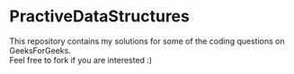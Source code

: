 # PractiveDataStructures
This repository contains my solutions for some of the coding questions on GeeksForGeeks. <br>
Feel free to fork if you are interested :)
